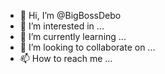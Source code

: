- 👋 Hi, I’m @BigBossDebo
- 👀 I’m interested in ...
- 🌱 I’m currently learning ...
- 💞️ I’m looking to collaborate on ...
- 📫 How to reach me ...

<!---
BigBossDebo/BigBossDebo is a ✨ special ✨ repository because its `README.md` (this file) appears on your GitHub profile.
You can click the Preview link to take a look at your changes.
--->
